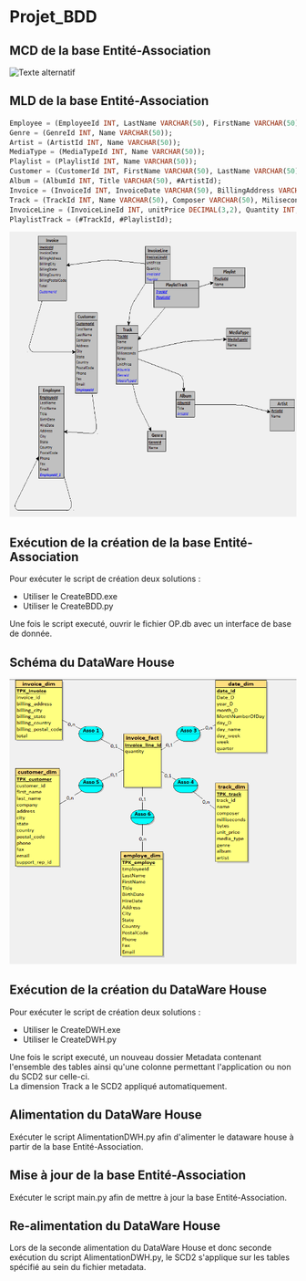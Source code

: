 # Projet_BDD #

## MCD de la base Entité-Association ##
<img src="https://github.com/supermut59000/Projet_BDD/blob/main/Assets/MCD_Entit%C3%A9s_Associations_RESLINGER_BENNOUR.PNG" alt="Texte alternatif" width="700" height="500">

## MLD de la base Entité-Association ##
```sql
Employee = (EmployeeId INT, LastName VARCHAR(50), FirstName VARCHAR(50), Title VARCHAR(50), BirthDate VARCHAR(50), HireDate VARCHAR(50), Address VARCHAR(50), City VARCHAR(50), State VARCHAR(50), Country VARCHAR(50), PostalCode VARCHAR(50), Phone VARCHAR(50), Fax VARCHAR(50), Email VARCHAR(50), #EmployeeId_1);
Genre = (GenreId INT, Name VARCHAR(50));
Artist = (ArtistId INT, Name VARCHAR(50));
MediaType = (MediaTypeId INT, Name VARCHAR(50));
Playlist = (PlaylistId INT, Name VARCHAR(50));
Customer = (CustomerId INT, FirstName VARCHAR(50), LastName VARCHAR(50), Company VARCHAR(50), Address VARCHAR(50), City VARCHAR(50), State VARCHAR(50), Country VARCHAR(50), PostalCode VARCHAR(50), Phone VARCHAR(50), Fax VARCHAR(50), Email VARCHAR(50), #EmployeeId*);
Album = (AlbumId INT, Title VARCHAR(50), #ArtistId);
Invoice = (InvoiceId INT, InvoiceDate VARCHAR(50), BillingAddress VARCHAR(50), BilllingCity VARCHAR(50), BillingState VARCHAR(50), BillingCountry VARCHAR(50), BillingPostalCode VARCHAR(50), Total VARCHAR(50), #CustomerId*);
Track = (TrackId INT, Name VARCHAR(50), Composer VARCHAR(50), Miliseconds INT, Bytes INT, UnitPrice DECIMAL(3,2), #AlbumId*, #GenreId*, #MediaTypeId*);
InvoiceLine = (InvoiceLineId INT, unitPrice DECIMAL(3,2), Quantity INT, #InvoiceId, #TrackId*);
PlaylistTrack = (#TrackId, #PlaylistId);
```
<img src="https://github.com/supermut59000/Projet_BDD/blob/main/Assets/MLD_RESLINGER_BENNOUR.PNG" alt="Texte alternatif" width="700" height="500">

## Exécution de la création de la base Entité-Association ##

Pour exécuter le script de création deux solutions :
- Utiliser le CreateBDD.exe
- Utiliser le CreateBDD.py

Une fois le script executé, ouvrir le fichier OP.db avec un interface de base de donnée.


## Schéma du DataWare House ##
<img src="https://github.com/supermut59000/Projet_BDD/blob/main/Assets/SchemaDWH_RESLINGER_BENNOUR.PNG" alt="Texte alternatif" width="700" height="500">

##  Exécution de la création du DataWare House ##

Pour exécuter le script de création deux solutions :
- Utiliser le CreateDWH.exe
- Utiliser le CreateDWH.py

Une fois le script executé, un nouveau dossier Metadata contenant l'ensemble des tables ainsi qu'une colonne permettant l'application ou non du SCD2 sur celle-ci.\
La dimension Track a le SCD2 appliqué  automatiquement.

##  Alimentation du DataWare House ##

Exécuter le script AlimentationDWH.py afin d'alimenter le dataware house à partir de la base Entité-Association.

##  Mise à jour de la base Entité-Association  ##

Exécuter le script main.py afin de mettre à jour la base Entité-Association.

## Re-alimentation du DataWare House ##

Lors de la seconde alimentation du DataWare House et donc seconde exécution  du script AlimentationDWH.py, le SCD2 s'applique sur les tables spécifié  au sein du fichier metadata.



